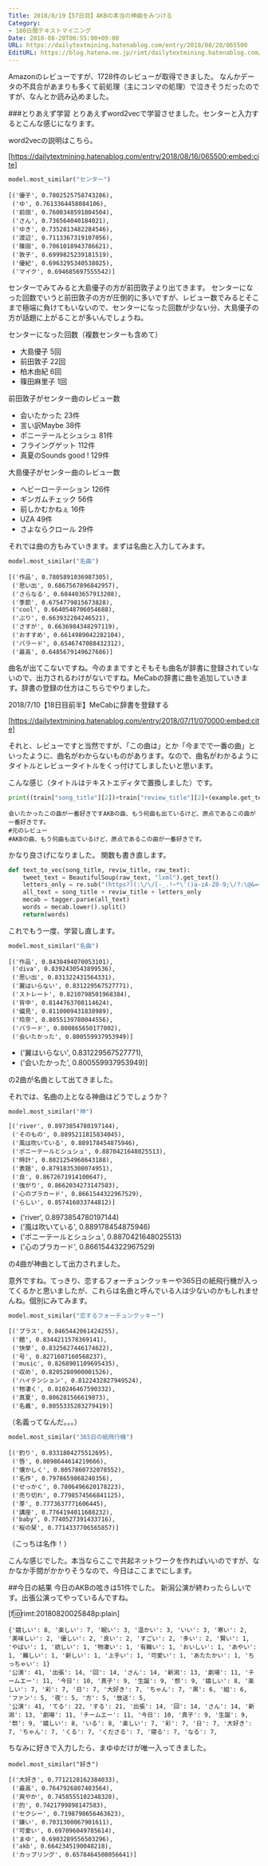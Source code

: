 ```yaml
---
Title: 2018/8/19【57日目】AKBの本当の神曲をみつける
Category:
- 180日間テキストマイニング
Date: 2018-08-20T06:55:00+09:00
URL: https://dailytextmining.hatenablog.com/entry/2018/08/20/065500
EditURL: https://blog.hatena.ne.jp/rimt/dailytextmining.hatenablog.com/atom/entry/10257846132612596895
---
```


Amazonのレビューですが、1728件のレビューが取得できました。
なんかデータの不具合があまりも多くて前処理（主にコンマの処理）で泣きそうだったのですが、なんとか読み込めました。

###とりあえず学習
とりあえずword2vecで学習させました。センターと入力するとこんな感じになります。

word2vecの説明はこちら。


[https://dailytextmining.hatenablog.com/entry/2018/08/16/065500:embed:cite]



```python
model.most_similar("センター")
```
```
[('優子', 0.7802525758743286),
 ('ゆ', 0.7613364458084106),
 ('前田', 0.7600348591804504),
 ('さん', 0.736564040184021),
 ('ゆき', 0.7352813482284546),
 ('渡辺', 0.7113367319107056),
 ('篠田', 0.7061018943786621),
 ('敦子', 0.6999825239181519),
 ('優紀', 0.6963295340538025),
 ('マイク', 0.694685697555542)]
```
センターでみてみると大島優子の方が前田敦子より出てきます。
センターになった回数でいうと前田敦子の方が圧倒的に多いですが、レビュー数でみるとそこまで極端に負けてもいないので、センターになった回数が少ない分、大島優子の方が話題に上がることが多いんでしょうね。

センターになった回数（複数センターも含めて）

- 大島優子 5回
- 前田敦子 22回
- 柏木由紀 6回
- 篠田麻里子 1回

前田敦子がセンター曲のレビュー数

- 会いたかった 23件
- 言い訳Maybe 38件
- ポニーテールとシュシュ 81件
- フライングゲット 112件
- 真夏のSounds good ! 129件

大島優子がセンター曲のレビュー数

- ヘビーローテーション 126件
- ギンガムチェック 56件
- 前しかむかねぇ 16件
- UZA 49件
- さよならクロール 29件

それでは曲の方もみていきます。まずは名曲と入力してみます。

```python
model.most_similar("名曲")
```
```
[('作品', 0.7805891036987305),
 ('思い出', 0.6867567896842957),
 ('さらなる', 0.684403657913208),
 ('季節', 0.6754779815673828),
 ('cool', 0.6640548706054688),
 ('ぶり', 0.663932204246521),
 ('さすが', 0.6636984348297119),
 ('おすすめ', 0.6614989042282104),
 ('バラード', 0.6546747088432312),
 ('最高', 0.6485679149627686)]
```
曲名が出てこないですね。今のままですとそもそも曲名が辞書に登録されていないので、出力されるわけがないですね。MeCabの辞書に曲を追加していきます。辞書の登録の仕方はこちらでやりました。

2018/7/10【18日目前半】MeCabに辞書を登録する


[https://dailytextmining.hatenablog.com/entry/2018/07/11/070000:embed:cite]


それと、レビューですと当然ですが、「この曲は」とか「今までで一番の曲」といったように、曲名がわからないものがあります。なので、曲名がわかるようにタイトルとレビュータイトルをくっ付けてしましたいと思います。

こんな感じ（タイトルはテキストエディタで置換しました）です。

```python
print((train["song_title"][2])+train["review_title"][2]+(example.get_text()))
```
```
会いたかったこの曲が一番好きですAKBの曲、もう何曲も出ているけど、原点であるこの曲が一番好きです。
#元のレビュー
#AKBの曲、もう何曲も出ているけど、原点であるこの曲が一番好きです。
```

かなり良さげになりました。
関数も書き直します。

```python
def text_to_vec(song_title, reviw_title, raw_text):
    tweet_text = BeautifulSoup(raw_text, "lxml").get_text()  
    letters_only = re.sub("(https?)(:\/\/[-_.!~*\'()a-zA-Z0-9;\/?:\@&=+\$,%#]+)", " ", tweet_text)
    all_text = song_title + reviw_title + letters_only
    mecab = tagger.parse(all_text)
    words = mecab.lower().split()
    return(words)
```
これでもう一度、学習し直します。

```python
model.most_similar("名曲")
```
```
[('作品', 0.8430494070053101),
 ('diva', 0.8392430543899536),
 ('思い出', 0.831322431564331),
 ('翼はいらない', 0.831229567527771),
 ('ストレート', 0.8210798501968384),
 ('背中', 0.8144763708114624),
 ('偏見', 0.8110009431838989),
 ('玲奈', 0.8055139780044556),
 ('バラード', 0.800865650177002),
 ('会いたかった', 0.800559937953949)]
```

-  ('翼はいらない', 0.831229567527771),
-  ('会いたかった', 0.800559937953949)]

の2曲が名曲として出てきました。

それでは、名曲の上となる神曲はどうでしょうか？

```python
model.most_similar("神")
```
```
[('river', 0.8973854780197144),
 ('そのもの', 0.8895211815834045),
 ('風は吹いている', 0.889178454875946),
 ('ポニーテールとシュシュ', 0.8870421648025513),
 ('時計', 0.8821254968643188),
 ('表題', 0.8791835308074951),
 ('良', 0.8672671914100647),
 ('強がり', 0.8662034273147583),
 ('心のプラカード', 0.8661544322967529),
 ('らしい', 0.857416033744812)]
```
- ('river', 0.8973854780197144)
- ('風は吹いている', 0.889178454875946)
- ('ポニーテールとシュシュ', 0.8870421648025513)
- ('心のプラカード', 0.8661544322967529)

の4曲が神曲として出力されました。

意外ですね。てっきり、恋するフォーチュンクッキーや365日の紙飛行機が入ってくるかと思いましたが、これらは名曲と呼んでいる人は少ないのかもしれませんね。個別にみてみます。

```python
model.most_similar("恋するフォーチュンクッキー")
```
```
[('プラス', 0.8465442061424255),
 ('館', 0.8344211578369141),
 ('快挙', 0.8325627446174622),
 ('号', 0.8271607160568237),
 ('music', 0.8268901109695435),
 ('収め', 0.8205280900001526),
 ('ハイテンション', 0.8122432827949524),
 ('物凄く', 0.810246467590332),
 ('真夏', 0.806281566619873),
 ('名義', 0.8055335283279419)]
```
（名義ってなんだ。。。）

```python
model.most_similar("365日の紙飛行機")
```
```
[('釣り', 0.8331804275512695),
 ('唇', 0.8098644614219666),
 ('懐かしく', 0.8057860732078552),
 ('名作', 0.7978659868240356),
 ('せっかく', 0.7806496620178223),
 ('売り切れ', 0.7798574566841125),
 ('芽', 0.7773637771606445),
 ('講座', 0.7764194011688232),
 ('baby', 0.7740527391433716),
 ('桜の栞', 0.7714337706565857)]
```
（こっちは名作！）

こんな感じでした。本当ならここで共起ネットワークを作ればいいのですが、なかなか手間がかかりそうなので、今日はここまでにします。

##今日の結果
今日のAKBの呟きは51件でした。
新潟公演が終わったらしいです。出張公演ってやっているんですね。

[f:id:rimt:20180820025848p:plain]

```
{'嬉しい': 8, '楽しい': 7, '眠い': 3, '温かい': 3, 'いい': 3, '寒い': 2, '美味しい': 2, '優しい': 2, '良い': 2, 'すごい': 2, '多い': 2, '賢い': 1, 'やばい': 1, '欲しい': 1, '物凄い': 1, '有難い': 1, 'おいしい': 1, 'あやい': 1, '難しい': 1, '新しい': 1, '上手い': 1, '可愛い': 1, 'あたたかい': 1, 'ちっちゃい': 1}
'公演': 41, '出張': 14, '回': 14, 'さん': 14, '新潟': 13, '劇場': 11, 'チームエー': 11, '今日': 10, '真子': 9, '生誕': 9, '祭': 9, '嬉しい': 8, '楽しい': 7, '彩': 7, '日': 7, '大好き': 7, 'ちゃん': 7, '黒': 6, '組': 6, 'ファン': 5, '夜': 5, '方': 5, '放送': 5,
'公演': 41, 'てる': 22, 'する': 21, '出張': 14, '回': 14, 'さん': 14, '新潟': 13, '劇場': 11, 'チームエー': 11, '今日': 10, '真子': 9, '生誕': 9, '祭': 9, '嬉しい': 8, 'いる': 8, '楽しい': 7, '彩': 7, '日': 7, '大好き': 7, 'ちゃん': 7, 'くる': 7, 'くださる': 7, '寝る': 7, 'なる': 7, 
```

ちなみに好きで入力したら、まゆゆだけが唯一入ってきました。

```
model.most_similar("好き")
```
```
[('大好き', 0.7712128162384033),
 ('最高', 0.7647926807403564),
 ('爽やか', 0.7458555102348328),
 ('的', 0.7421799898147583),
 ('セクシー', 0.7198798656463623),
 ('嫌い', 0.7031300067901611),
 ('可愛い', 0.697096049785614),
 ('まゆ', 0.6903289556503296),
 ('akb', 0.6642345190048218),
 ('カップリング', 0.6578464508056641)]
```
